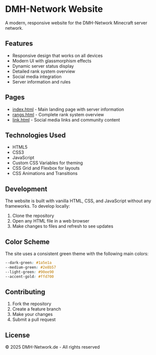# DMH-Network Website

A modern, responsive website for the DMH-Network Minecraft server network.

## Features

- Responsive design that works on all devices
- Modern UI with glassmorphism effects
- Dynamic server status display
- Detailed rank system overview
- Social media integration
- Server information and rules

## Pages

- [index.html](index.html) - Main landing page with server information
- [rangs.html](rangs.html) - Complete rank system overview
- [link.html](link.html) - Social media links and community content

## Technologies Used

- HTML5
- CSS3
- JavaScript
- Custom CSS Variables for theming
- CSS Grid and Flexbox for layouts
- CSS Animations and Transitions

## Development

The website is built with vanilla HTML, CSS, and JavaScript without any frameworks. To develop locally:

1. Clone the repository
2. Open any HTML file in a web browser
3. Make changes to files and refresh to see updates

## Color Scheme

The site uses a consistent green theme with the following main colors:

```css
--dark-green: #1a5e1a
--medium-green: #2e8b57
--light-green: #90ee90
--accent-gold: #ffd700
```

## Contributing

1. Fork the repository
2. Create a feature branch
3. Make your changes
4. Submit a pull request

## License

© 2025 DMH-Network.de - All rights reserved